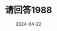 ---
layout: page
title: 请回答1988
description: >
  终于看完了这部豆瓣高分电视剧榜no.1，一些搞笑而琐碎的日常夹杂着一些煽情的鸡汤。“人无法同时拥有青春和对青春的感受”，最后一集看见双门洞最终人去楼空还是挺唏嘘的。里面几对cp有些一言难尽，金正峰和张曼玉稍微正常一点儿，相对来说更喜欢邻里关系的刻画。
category: 剧集
img: assets/img/movie/2024/qing_hui_da_1988.webp
star: 4
date: 2024-04-22
---